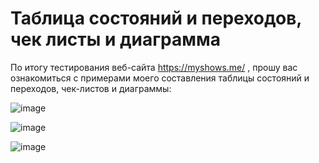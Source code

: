 # Таблица состояний и переходов, чек листы и диаграмма

По итогу тестирования веб-сайта https://myshows.me/ , прошу вас ознакомиться с примерами моего составления таблицы состояний и переходов, чек-листов и диаграммы:



![image](https://user-images.githubusercontent.com/118163173/222723180-0822c5f1-90a6-4060-aa10-776ddb884ddb.png)

![image](https://user-images.githubusercontent.com/118163173/222723351-404cc311-9436-468a-a299-ea3eced23756.png)

![image](https://user-images.githubusercontent.com/118163173/222723445-779e873b-9b90-47cd-9b27-bbe46f315de4.png)

